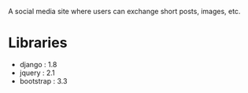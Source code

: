 A social media site where users can exchange short posts, images, etc.


Libraries
=========

- django    : 1.8
- jquery    : 2.1
- bootstrap : 3.3
